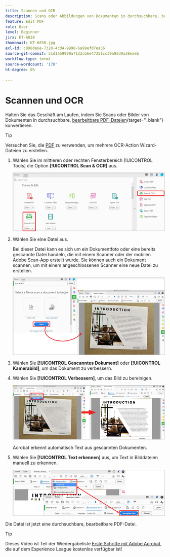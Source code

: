 ```yaml
---
title: Scannen und OCR
description: Scans oder Abbildungen von Dokumenten in durchsuchbare, bearbeitbare PDF-Dateien konvertieren und die Qualität der Ausgabedatei anpassen
feature: Edit PDF
role: User
level: Beginner
jira: KT-6830
thumbnail: KT-6830.jpg
exl-id: c898de6e-7320-4cd4-9998-6a99efd7ea56
source-git-commit: 51d1a59999a7132cb6e47351cc39a93d9a38eaeb
workflow-type: tm+mt
source-wordcount: '178'
ht-degree: 0%

---
```


# Scannen und OCR

Halten Sie das Geschäft am Laufen, indem Sie Scans oder Bilder von Dokumenten in durchsuchbare, [bearbeitbare PDF-Dateien](https://www.adobe.com/de/acrobat/online/pdf-editor.html){target="_blank"} konvertieren.

>[!TIP]
>
>Versuchen Sie, die [PDF](../advanced-tasks/action.md) zu verwenden, um mehrere OCR-Action Wizard-Dateien zu erstellen.

1. Wählen Sie im mittleren oder rechten Fensterbereich [!UICONTROL Tools] die Option **[!UICONTROL Scan &amp; OCR]** aus.

   ![Scan-Schritt 1](../assets/Scan_1.png)

1. Wählen Sie eine Datei aus.

   Bei dieser Datei kann es sich um ein Dokumentfoto oder eine bereits gescannte Datei handeln, die mit einem Scanner oder der mobilen Adobe Scan-App erstellt wurde. Sie können auch ein Dokument scannen, um mit einem angeschlossenen Scanner eine neue Datei zu erstellen.

   ![Scan-Schritt 2](../assets/Scan_2.png)

1. Wählen Sie **[!UICONTROL Gescanntes Dokument]** oder **[!UICONTROL Kamerabild]**, um das Dokument zu verbessern.

1. Wählen Sie **[!UICONTROL Verbessern]**, um das Bild zu bereinigen.

   ![Scan-Schritt 3](../assets/Scan_3.png)

   Acrobat erkennt automatisch Text aus gescannten Dokumenten.

1. Wählen Sie **[!UICONTROL Text erkennen]** aus, um Text in Bilddateien manuell zu erkennen.

   ![Scan-Schritt 4](../assets/Scan_4.png)

Die Datei ist jetzt eine durchsuchbare, bearbeitbare PDF-Datei.

>[!TIP]
>
>Dieses Video ist Teil der Wiedergabeliste [Erste Schritte mit Adobe Acrobat](https://experienceleague.adobe.com/de/playlists/acrobat-get-started-business-users), die auf dem Experience League kostenlos verfügbar ist!

